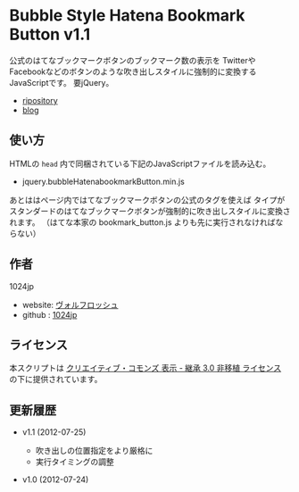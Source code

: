 
Bubble Style Hatena Bookmark Button v1.1
========================================

公式のはてなブックマークボタンのブックマーク数の表示を
TwitterやFacebookなどのボタンのような吹き出しスタイルに強制的に変換するJavaScriptです。
要jQuery。

- [ripository](http://github.com/1024jp/bubbleHatenabookmarkButton)
- [blog](http://wolfrosch.com/text/2012/07/24)

使い方
-------------------------------

HTMLの `head` 内で同梱されている下記のJavaScriptファイルを読み込む。

- jquery.bubbleHatenabookmarkButton.min.js

あとははページ内ではてなブックマークボタンの公式のタグを使えば
タイプがスタンダードのはてなブックマークボタンが強制的に吹き出しスタイルに変換されます。
（はてな本家の bookmark_button.js よりも先に実行されなければならない）


作者
----------------------------------------------------
1024jp

- website: [ヴォルフロッシュ](http://wolfrosch.com/)
- github : [1024jp](https://github.com/1024jp)


ライセンス
----------------------------------------------------
本スクリプトは [クリエイティブ・コモンズ 表示 - 継承 3.0 非移植 ライセンス](cc) の下に提供されています。

[cc]: http://creativecommons.org/licenses/by-sa/3.0/deed.ja



更新履歴
----------------------------------------------------
- v1.1 (2012-07-25)
	- 吹き出しの位置指定をより厳格に
	- 実行タイミングの調整
	
- v1.0 (2012-07-24)